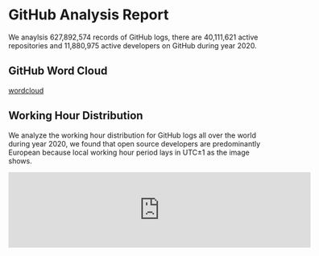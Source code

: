 # GitHub Analysis Report

We anaylsis 627,892,574 records of GitHub logs, there are 40,111,621 active repositories and 11,880,975 active developers on GitHub during year 2020.

## GitHub Word Cloud

[wordcloud](/word-cloud.html ':include')

## Working Hour Distribution

We analyze the working hour distribution for GitHub logs all over the world during year 2020, we found that open source developers are predominantly European because local working hour period lays in UTC±1 as the image shows.

<embed src="http://gar2020.opensource-service.cn/svgrenderer/github/X-lab2017/github-analysis-report?path=sqls/working-hour-distribution/image.svg&data=[2,2,3,3,2,3,4,6,7,7,7,7,8,9,10,10,9,9,8,8,7,6,5,3,3,3,4,3,2,3,5,6,7,7,7,6,7,9,10,10,9,8,8,8,7,6,5,4,3,3,4,3,2,3,4,5,7,7,6,6,7,9,10,9,9,8,8,7,7,6,5,4,3,3,4,3,3,3,5,6,7,8,7,7,7,9,10,10,10,9,8,8,7,7,4,3,3,3,4,4,3,3,5,6,7,7,6,6,6,8,9,9,9,8,6,6,6,6,4,3,2,2,2,1,1,1,1,2,2,2,2,2,3,4,4,5,4,4,3,3,3,2,2,1,1,1,1,1,1,1,1,1,2,2,2,3,3,4,5,5,4,4,4,4,3,3,2,1]&lang=en" style="width:600" />
